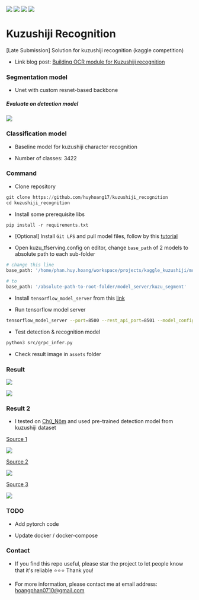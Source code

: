 [![](https://forthebadge.com/images/badges/built-by-developers.svg)](https://forthebadge.com)
[![](http://ForTheBadge.com/images/badges/made-with-python.svg)](https://www.python.org/)
[![](http://ForTheBadge.com/images/badges/built-with-love.svg)](https://github.com/huyhoang17/kuzushiji_recognition/)
[![](https://forthebadge.com/images/badges/makes-people-smile.svg)](https://forthebadge.com)

# Kuzushiji Recognition
[Late Submission] Solution for kuzushiji recognition (kaggle competition)

- Link blog post: [Building OCR module for Kuzushiji recognition](https://viblo.asia/p/V3m5WPngKO7)

### Segmentation model

- Unet with custom resnet-based backbone

##### Evaluate on detection model

![](./assets/eval_detection_result.png)

### Classification model

- Baseline model for kuzushiji character recognition

- Number of classes: 3422

### Command

- Clone repository

```python
git clone https://github.com/huyhoang17/kuzushiji_recognition
cd kuzushiji_recognition
```

- Install some prerequisite libs

```python
pip install -r requirements.txt
```

- [Optional] Install `Git LFS` and pull model files, follow by this [tutorial](https://www.atlassian.com/git/tutorials/git-lfs#pulling-and-checking-out)

- Open kuzu_tfserving.config on editor, change `base_path` of 2 models to absolute path to each sub-folder

```bash
# change this line
base_path: '/home/phan.huy.hoang/workspace/projects/kaggle_kuzushiji/model_server/kuzu_segment'

# to
base_path: '/absolute-path-to-root-folder/model_server/kuzu_segment'
```

- Install `tensorflow_model_server` from this [link](https://www.tensorflow.org/tfx/serving/setup)

- Run tensorflow model server

```bash
tensorflow_model_server --port=8500 --rest_api_port=8501 --model_config_file=/absolute-path-to-kuzu-tfserving.config
```

- Test detection & recognition model

```bash
python3 src/grpc_infer.py
```

- Check result image in `assets` folder

### Result

![](./assets/result1.jpg)

![](./assets/result2.jpg)

### Result 2

- I tested on [Chữ_Nôm](https://en.wikipedia.org/wiki/Ch%E1%BB%AF_N%C3%B4m) and used pre-trained detection model from kuzushiji dataset

[Source 1](http://www.nomfoundation.org/nom-project/history-of-greater-vietnam/Fulltext/70-Trang-Tong-Du-Hoang-De?uiLang=en)

![](./assets/DaiViet_sukytoanthu.jpg)

[Source 2](https://lib.nomfoundation.org/collection/2/volume/1262/page/1)

![](./assets/chuathangnghiem.jpg)

[Source 3](http://www.nomfoundation.org/nom-project/Luc-Van-Tien/Luc-Van-Tien-Text/Luc-Van-Tien-Text?uiLang=en)

![](./assets/lucvantien.jpg)

### TODO

- Add pytorch code

- Update docker / docker-compose

### Contact

- If you find this repo useful, please star the project to let people know that it's reliable :star::star::star: Thank you!

- For more information, please contact me at email address: hoangphan0710@gmail.com
